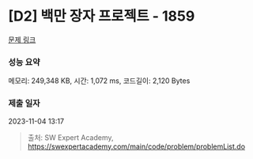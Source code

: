 # [D2] 백만 장자 프로젝트 - 1859 

[문제 링크](https://swexpertacademy.com/main/code/problem/problemDetail.do?contestProbId=AV5LrsUaDxcDFAXc) 

### 성능 요약

메모리: 249,348 KB, 시간: 1,072 ms, 코드길이: 2,120 Bytes

### 제출 일자

2023-11-04 13:17



> 출처: SW Expert Academy, https://swexpertacademy.com/main/code/problem/problemList.do